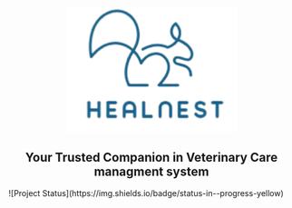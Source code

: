 <p align="center">
  <img src="Assets/logo.png" alt="HealNest Logo" width="300"/>
</p>

<h2 align="center">
   Your Trusted Companion in Veterinary Care managment system
</h2>
![Project Status](https://img.shields.io/badge/status-in--progress-yellow)
